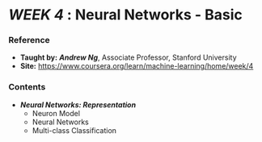 # **_WEEK 4_** : Neural Networks - Basic

### Reference
* **Taught by:** _**Andrew Ng**_, Associate Professor, Stanford University
* **Site:** https://www.coursera.org/learn/machine-learning/home/week/4

### Contents
* _**Neural Networks: Representation**_
  * Neuron Model
  * Neural Networks
  * Multi-class Classification
